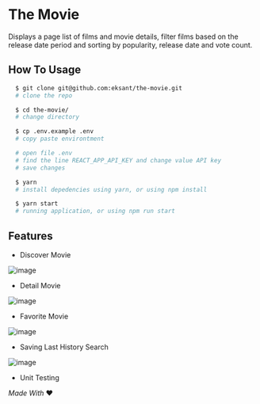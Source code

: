 # The Movie

Displays a page list of films and movie details, filter films based on the release date period and sorting by popularity, release date and vote count.

## How To Usage

```bash
  $ git clone git@github.com:eksant/the-movie.git
  # clone the repo

  $ cd the-movie/
  # change directory

  $ cp .env.example .env
  # copy paste environtment

  # open file .env
  # find the line REACT_APP_API_KEY and change value API key
  # save changes

  $ yarn
  # install depedencies using yarn, or using npm install

  $ yarn start
  # running application, or using npm run start
```

## Features

- Discover Movie

![image](https://user-images.githubusercontent.com/32409305/103284611-41de0900-4a0e-11eb-9b61-41fc67ebdde5.png)

- Detail Movie

![image](https://user-images.githubusercontent.com/32409305/103284917-2e7f6d80-4a0f-11eb-8b32-30f8dc3763b9.png)

- Favorite Movie

![image](https://user-images.githubusercontent.com/32409305/103285056-a483d480-4a0f-11eb-9f64-3853036985c6.png)

- Saving Last History Search

![image](https://user-images.githubusercontent.com/32409305/103285170-ef9de780-4a0f-11eb-979b-cbe316b75e2e.png)

- Unit Testing


<em>Made With</em> ❤️ 
